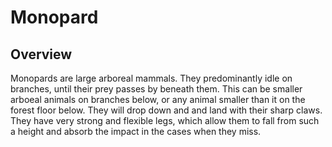 # Monopard

## Overview
Monopards are large arboreal mammals. They predominantly idle on branches, until their prey passes by beneath them. This can be smaller arboeal animals on branches below, or any animal smaller than it on the forest floor below. They will drop down and and land with their sharp claws. They have very strong and flexible legs, which allow them to fall from such a height and absorb the impact in the cases when they miss.